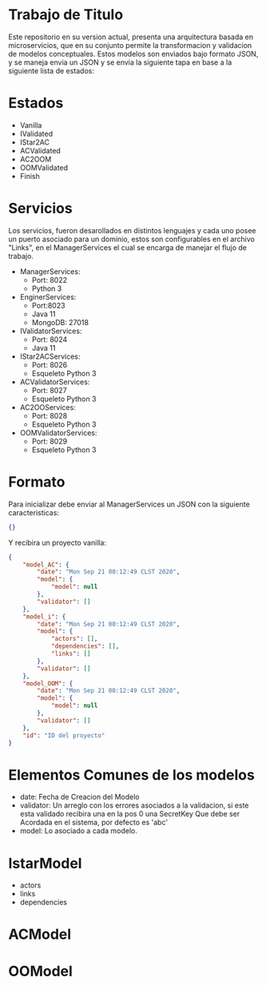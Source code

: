 # Trabajo de Titulo

Este repositorio en su version actual, presenta una arquitectura basada en microservicios, que en su conjunto permite la transformacion y validacion de modelos conceptuales. Estos modelos son enviados bajo formato JSON, y se maneja envia un JSON y se envia la siguiente tapa en base a la siguiente lista de estados:

# Estados

- Vanilla
- IValidated
- IStar2AC
- ACValidated
- AC2OOM
- OOMValidated
- Finish

# Servicios

Los servicios, fueron desarollados en distintos lenguajes y cada uno posee un puerto asociado para un dominio, estos son configurables en el archivo "Links", en el ManagerServices el cual se encarga de manejar el flujo de trabajo.

- ManagerServices:
  + Port: 8022
  + Python 3
- EnginerServices:
  + Port:8023
  + Java 11
  + MongoDB: 27018
- IValidatorServices:
  + Port: 8024
  + Java 11
- IStar2ACServices:
  + Port: 8026
  + Esqueleto Python 3
- ACValidatorServices:
  + Port: 8027
  + Esqueleto Python 3
- AC2OOServices:
  + Port: 8028
  + Esqueleto Python 3
- OOMValidatorServices:
  + Port: 8029
  + Esqueleto Python 3
  
# Formato

Para inicializar debe enviar al ManagerServices un JSON con la siguiente caracteristicas:

```json
{}
```
Y recibira un proyecto vanilla:

```json
{
    "model_AC": {
        "date": "Mon Sep 21 00:12:49 CLST 2020",
        "model": {
            "model": null
        },
        "validator": []
    },
    "model_i": {
        "date": "Mon Sep 21 00:12:49 CLST 2020",
        "model": {
            "actors": [],
            "dependencies": [],
            "links": []
        },
        "validator": []
    },
    "model_OOM": {
        "date": "Mon Sep 21 00:12:49 CLST 2020",
        "model": {
            "model": null
        },
        "validator": []
    },
    "id": "ID del proyecto"
}
```
# Elementos Comunes de los modelos

+ date: Fecha de Creacion del Modelo
+ validator: Un arreglo con los errores asociados a la validacion, si este esta validado recibira una en la pos 0 una SecretKey Que debe ser Acordada en el sistema, por defecto es 'abc'
+ model: Lo asociado a cada modelo.

# IstarModel
  - actors
  - links
  - dependencies

# ACModel

# OOModel

